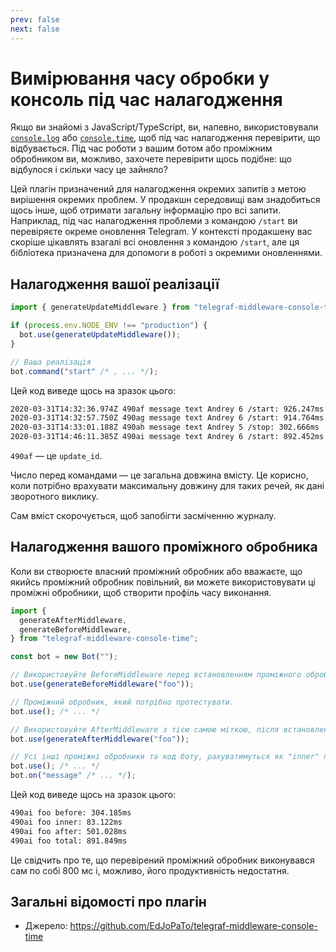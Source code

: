 ```yaml
---
prev: false
next: false
---
```


# Вимірювання часу обробки у консоль під час налагодження

Якщо ви знайомі з JavaScript/TypeScript, ви, напевно, використовували [`console.log`](https://developer.mozilla.org/en-US/docs/Web/API/Console/log) або [`console.time`](https://developer.mozilla.org/en-US/docs/Web/API/Console/time), щоб під час налагодження перевірити, що відбувається.
Під час роботи з вашим ботом або проміжним обробником ви, можливо, захочете перевірити щось подібне: що відбулося і скільки часу це зайняло?

Цей плагін призначений для налагодження окремих запитів з метою вирішення окремих проблем.
У продакшн середовищі вам знадобиться щось інше, щоб отримати загальну інформацію про всі запити.
Наприклад, під час налагодження проблеми з командою `/start` ви перевіряєте окреме оновлення Telegram.
У контексті продакшену вас скоріше цікавлять взагалі всі оновлення з командою `/start`, але ця бібліотека призначена для допомоги в роботі з окремими оновленнями.

## Налагодження вашої реалізації

```ts
import { generateUpdateMiddleware } from "telegraf-middleware-console-time";

if (process.env.NODE_ENV !== "production") {
  bot.use(generateUpdateMiddleware());
}

// Ваша реалізація
bot.command("start" /* , ... */);
```

Цей код виведе щось на зразок цього:

```txt
2020-03-31T14:32:36.974Z 490af message text Andrey 6 /start: 926.247ms
2020-03-31T14:32:57.750Z 490ag message text Andrey 6 /start: 914.764ms
2020-03-31T14:33:01.188Z 490ah message text Andrey 5 /stop: 302.666ms
2020-03-31T14:46:11.385Z 490ai message text Andrey 6 /start: 892.452ms
```

`490af` — це `update_id`.

Число перед командами — це загальна довжина вмісту.
Це корисно, коли потрібно врахувати максимальну довжину для таких речей, як дані зворотного виклику.

Сам вміст скорочується, щоб запобігти засміченню журналу.

## Налагодження вашого проміжного обробника

Коли ви створюєте власний проміжний обробник або вважаєте, що якийсь проміжний обробник повільний, ви можете використовувати ці проміжні обробники, щоб створити профіль часу виконання.

```ts
import {
  generateAfterMiddleware,
  generateBeforeMiddleware,
} from "telegraf-middleware-console-time";

const bot = new Bot("");

// Використовуйте BeforeMiddleware перед встановленням проміжного обробника, що тестується.
bot.use(generateBeforeMiddleware("foo"));

// Проміжний обробник, який потрібно протестувати.
bot.use(); /* ... */

// Використовуйте AfterMiddleware з тією самою міткою, після встановлення проміжного обробника, що тестується.
bot.use(generateAfterMiddleware("foo"));

// Усі інші проміжні обробники та код боту, рахуватимуться як "inner" при вимірюванні часу.
bot.use(); /* ... */
bot.on("message" /* ... */);
```

Цей код виведе щось на зразок цього:

```txt
490ai foo before: 304.185ms
490ai foo inner: 83.122ms
490ai foo after: 501.028ms
490ai foo total: 891.849ms
```

Це свідчить про те, що перевірений проміжний обробник виконувався сам по собі 800 мс і, можливо, його продуктивність недостатня.

## Загальні відомості про плагін

- Джерело: <https://github.com/EdJoPaTo/telegraf-middleware-console-time>
